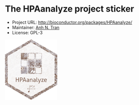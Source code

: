 # The **HPAanalyze** project sticker

* Project URL: http://bioconductor.org/packages/HPAanalyze/
* Maintainer: [Anh N. Tran](https://github.com/trannhatanh89/)
* License: GPL-3

<p>
<img src="./HPAanalyze.png" height="200">
</p>
